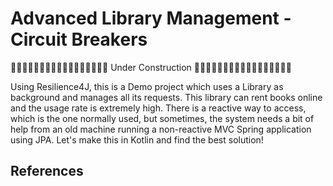 # Advanced Library Management - Circuit Breakers

🚧🚧🚧🚧🚧🚧🚧🚧🚧🚧🚧🚧🚧🚧🚧🚧🚧 Under Construction 🚧🚧🚧🚧🚧🚧🚧🚧🚧🚧🚧🚧🚧🚧🚧🚧🚧

Using Resilience4J, this is a Demo project which uses a Library as background and manages all its requests. This library can rent books online and the usage rate is extremely high. There is a reactive way to access, which is the one normally used, but sometimes, the system needs a bit of help from an old machine running a non-reactive MVC Spring application using JPA. Let's make this in Kotlin and find the best solution!

## References
